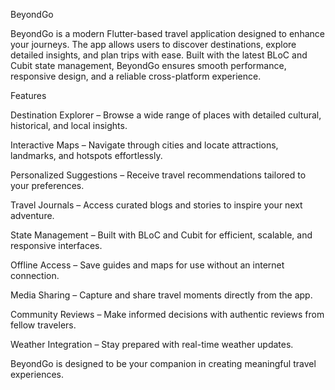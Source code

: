 BeyondGo

BeyondGo is a modern Flutter-based travel application designed to enhance your journeys.
The app allows users to discover destinations, explore detailed insights, and plan trips with ease. Built with the latest BLoC and Cubit state management, BeyondGo ensures smooth performance, responsive design, and a reliable cross-platform experience.

Features

Destination Explorer – Browse a wide range of places with detailed cultural, historical, and local insights.

Interactive Maps – Navigate through cities and locate attractions, landmarks, and hotspots effortlessly.

Personalized Suggestions – Receive travel recommendations tailored to your preferences.

Travel Journals – Access curated blogs and stories to inspire your next adventure.

State Management – Built with BLoC and Cubit for efficient, scalable, and responsive interfaces.

Offline Access – Save guides and maps for use without an internet connection.

Media Sharing – Capture and share travel moments directly from the app.

Community Reviews – Make informed decisions with authentic reviews from fellow travelers.

Weather Integration – Stay prepared with real-time weather updates.

BeyondGo is designed to be your companion in creating meaningful travel experiences.
